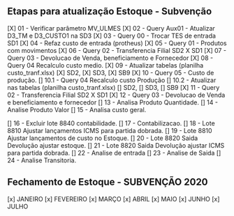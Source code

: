 ## Etapas para atualização Estoque - Subvenção

[X] 01 - Verificar parâmetro MV_ULMES
[X] 02 - Query Aux01 - Atualizar D3_TM e D3_CUSTO1 na SD3
[X] 03 - Query 00 - Trocar TES de entrada SD1
[X] 04 - Refaz custo de entrada (protheus)
[X] 05 - Query 01 - Produtos com movimentos
[X] 06 - Query 02 - Transferencia Filial SD2 X SD1
[X] 07 - Query 03 - Devolucao de Venda, beneficiamento e Fornecedor
[X] 08 - Query 04 Recalculo custo medio.
[X] 09 - Atualizar tabelas (planilha custo_tranf.xlsx)
        [X] SD2, 
        [X] SD3, 
        [X] SB9 
[X] 10 - Query 05 - Custo de produção.
    [] 10.1 - Query 04 Recalculo custo Produção
    [] 10.2 - Atualizar nas tabelas (planilha custo_tranf.xlsx)
        [] SD2, 
        [] SD3, 
        [] SB9
[X] 11 - Query 02 - Transferencia Filial SD2 X SD1
[X] 12 - Query 03 - Devolucao de Venda e beneficiamento e fornecedor
[] 13 - Analisa Produto Quantidade.
[] 14 - Analise Produto Valor
[] 15 - Analisa custo geral.

[] 16 - Excluir lote 8840 contabilidade.
[] 17 - Contabilizacao.
[] 18 - Lote 8810 Ajustar lançamentos ICMS para partida dobrada.
[] 19 - Lote 8810 Ajustar lançamentos de custo no Estoque.
[] 20 - Lote 8820 Saida Devolução ajustar estoque.
[] 21 - Lote 8820 Saida Devolução ajustar ICMS para partida dobrada.
[] 22 - Analise de entrada
[] 23 - Analise de Saida
[] 24 - Analise Transitoria.


## Fechamento de Estoque - SUBVENÇÃO 2020

[x] JANEIRO
[x] FEVEREIRO
[x] MARÇO
[x] ABRIL
[x] MAIO
[x] JUNHO
[x] JULHO